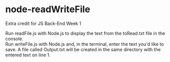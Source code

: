 # node-readWriteFile
Extra credit for JS Back-End Week 1


Run readFile.js with Node.js to display the text from the toRead.txt file in the console.  
Run writeFile.js with Node.js and, in the terminal, enter the text you'd like to save. A file called Output.txt will be created in the same directory with the entered text on line 1.
